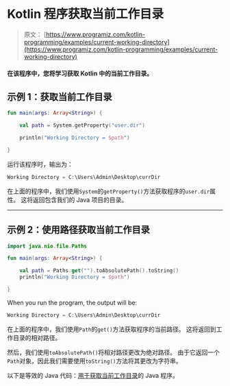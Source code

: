 # Kotlin 程序获取当前工作目录

> 原文： [https://www.programiz.com/kotlin-programming/examples/current-working-directory](https://www.programiz.com/kotlin-programming/examples/current-working-directory)

#### 在该程序中，您将学习获取 Kotlin 中的当前工作目录。

## 示例 1：获取当前工作目录

```kt
fun main(args: Array<String>) {

    val path = System.getProperty("user.dir")

    println("Working Directory = $path")

}
```

运行该程序时，输出为：

```kt
Working Directory = C:\Users\Admin\Desktop\currDir
```

在上面的程序中，我们使用`System`的`getProperty()`方法获取程序的`user.dir`属性。 这将返回包含我们的 Java 项目的目录。

* * *

## 示例 2：使用路径获取当前工作目录

```kt
import java.nio.file.Paths

fun main(args: Array<String>) {

    val path = Paths.get("").toAbsolutePath().toString()
    println("Working Directory = $path")

}
```

When you run the program, the output will be:

```kt
Working Directory = C:\Users\Admin\Desktop\currDir
```

在上面的程序中，我们使用`Path`的`get()`方法获取程序的当前路径。 这将返回到工作目录的相对路径。

然后，我们使用`toAbsolutePath()`将相对路径更改为绝对路径。 由于它返回一个`Path`对象，因此我们需要使用`toString()`方法将其更改为字符串。

以下是等效的 Java 代码：[用于获取当前工作目录](/java-programming/examples/current-working-directory "Java program to get current working directory")的 Java 程序。